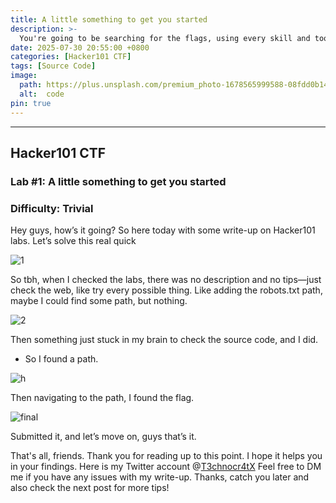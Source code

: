```yaml
---
title: A little something to get you started
description: >-
  You're going to be searching for the flags, using every skill and tool in your arsenal. Flags are placed in various locations -- they might be in a file, in the database, stuck into source code, or otherwise -- and your goal is to hunt them all down. Each flag looks something like ^FLAG^37ae568362f974017fa575f08cd215044cd6bb395c3f5e5e293ee5324ba6769c$FLAG$, so you'll know the instant you see one.
date: 2025-07-30 20:55:00 +0800
categories: [Hacker101 CTF]
tags: [Source Code]
image:
  path: https://plus.unsplash.com/premium_photo-1678565999588-08fdd0b1410b?w=500&auto=format&fit=crop&q=60&ixlib=rb-4.1.0&ixid=M3wxMjA3fDB8MHxzZWFyY2h8OXx8Y29kZSUyMHJldmlld3xlbnwwfHwwfHx8MA%3D%3D
  alt:  code
pin: true
---
```


***
## Hacker101 CTF
### Lab #1: A little something to get you started
### Difficulty: Trivial

Hey guys, how’s it going? So here today with some write-up on Hacker101 labs. Let’s solve this real quick

![1](https://github.com/user-attachments/assets/a8cb875d-f790-4713-bdf9-498544d08433)

So tbh, when I checked the labs, there was no description and no tips—just check the web, like try every possible thing. Like adding the robots.txt path, maybe I could find some path, but nothing.

![2](https://github.com/user-attachments/assets/30dfc362-c571-4376-921d-c3658bbb8c4c)

Then something just stuck in my brain to check the source code, and I did.

- So I found a path.

![h](https://github.com/user-attachments/assets/1b60cb8b-b5f4-488c-aba6-370cd83b3579)

Then navigating to the path, I found the flag.

![final](https://github.com/user-attachments/assets/952f9280-dda1-4596-a931-4f54e5bc8ea0)

Submitted it, and let’s move on, guys that’s it.

That's all, friends. Thank you for reading up to this point. I hope it helps you in your findings. Here is my Twitter account @[T3chnocr4tX](https://x.com/T3chnocr4tx) Feel free to DM me if you have any issues with my write-up.
Thanks, catch you later and also check the next post for more tips!